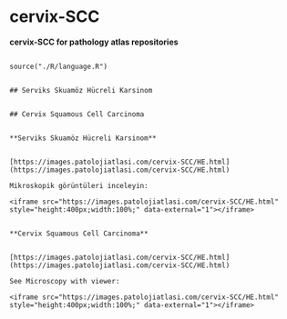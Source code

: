 # cervix-SCC



**cervix-SCC for pathology atlas repositories**



```{r language cervix-SCC, echo=FALSE, include=TRUE}

source("./R/language.R")

```




```{asis, echo = (language == "TR")}

## Serviks Skuamöz Hücreli Karsinom

```




```{asis, echo = (language == "EN")}

## Cervix Squamous Cell Carcinoma

```




```{asis, echo = (language == "TR")}

**Serviks Skuamöz Hücreli Karsinom**


[https://images.patolojiatlasi.com/cervix-SCC/HE.html](https://images.patolojiatlasi.com/cervix-SCC/HE.html)

Mikroskopik görüntüleri inceleyin:

<iframe src="https://images.patolojiatlasi.com/cervix-SCC/HE.html" style="height:400px;width:100%;" data-external="1"></iframe>

```




```{asis, echo = (language == "EN")}

**Cervix Squamous Cell Carcinoma**


[https://images.patolojiatlasi.com/cervix-SCC/HE.html](https://images.patolojiatlasi.com/cervix-SCC/HE.html)

See Microscopy with viewer: 

<iframe src="https://images.patolojiatlasi.com/cervix-SCC/HE.html" style="height:400px;width:100%;" data-external="1"></iframe>

```


